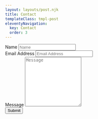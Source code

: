 ```yaml
---
layout: layouts/post.njk
title: Contact
templateClass: tmpl-post
eleventyNavigation:
  key: Contact
  order: 3
---
```


<div class="container py-4 maxheight">


  <form id="contactForm" method="POST" data-netlify="true">

  <div class="mb-3">
      <label class="form-label" for="name">Name</label>
      <input class="form-control" id="name" type="text" placeholder="Name" />
    </div>

  <div class="mb-3">
      <label class="form-label" for="emailAddress">Email Address</label>
      <input class="form-control" id="emailAddress" type="email" placeholder="Email Address" />
    </div>

  <div class="mb-3">
      <label class="form-label" for="message">Message</label>
      <textarea class="form-control" id="message" type="text" placeholder="Message" style="height: 10rem;"></textarea>
    </div>

  <div class="d-grid">
      <button class="btn btn-primary btn-lg" type="submit">Submit</button>
    </div>

  </form>

</div>

